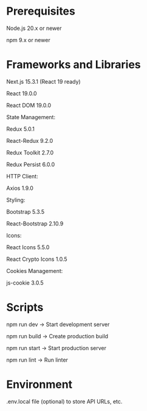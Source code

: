 # Prerequisites
Node.js 20.x or newer

npm 9.x or newer

# Frameworks and Libraries
Next.js 15.3.1 (React 19 ready)

React 19.0.0

React DOM 19.0.0

State Management:

Redux 5.0.1

React-Redux 9.2.0

Redux Toolkit 2.7.0

Redux Persist 6.0.0

HTTP Client:

Axios 1.9.0

Styling:

Bootstrap 5.3.5

React-Bootstrap 2.10.9

Icons:

React Icons 5.5.0

React Crypto Icons 1.0.5

Cookies Management:

js-cookie 3.0.5

# Scripts
npm run dev → Start development server

npm run build → Create production build

npm run start → Start production server

npm run lint → Run linter

# Environment
.env.local file (optional) to store API URLs, etc.